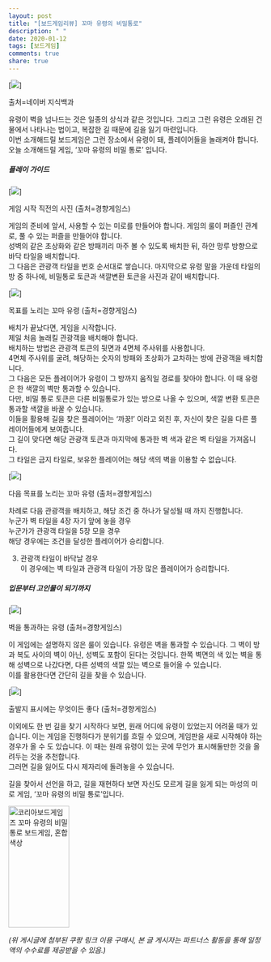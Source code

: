 ```yaml
---
layout: post
title: "[보드게임리뷰] 꼬마 유령의 비밀통로"
description: " "
date: 2020-01-12
tags: [보드게임]
comments: true
share: true
---
```



[![](https://post-phinf.pstatic.net/MjAyMDA3MjBfNzYg/MDAxNTk1MjU0NDAxMjU2.y5ZrhMkN4h62NhbnPf1ZGiawAtnhdMocxjGEUhZnreYg.xQdIsiUqJIBriu9XykHOkeUJKKsO5yjh4QD18Y3gh0Yg.PNG/%EB%8B%A4%EC%9A%B4%EB%A1%9C%EB%93%9C.png?type=w1200)]

출처=네이버 지식백과

유령이 벽을 넘나드는 것은 일종의 상식과 같은 것입니다. 그리고 그런 유령은 오래된 건물에서 나타나는 법이고, 복잡한 길 때문에 길을 잃기 마련입니다.  
이번 소개해드릴 보드게임은 그런 장소에서 유령이 돼, 플레이어들을 놀래켜야 합니다.  
오늘 소개해드릴 게임, ‘꼬마 유령의 비밀 통로’ 입니다.  

##### 플레이 가이드

[![](https://post-phinf.pstatic.net/MjAyMDA3MjBfMjYz/MDAxNTk1MjU0NjA5OTYz.4OpQY2R6zry5n02ri8k57qpRwEYVY28pFie_8zAUdK4g.m9hmOvtglLs984q-0hZ_RL14XB_3TelVmw_W2N4gmR4g.JPEG/image_3682864251595254570982.jpg?type=w1200)]

게임 시작 직전의 사진 (출처=경향게임스)

게임의 준비에 앞서, 사용할 수 있는 미로를 만들어야 합니다. 게임의 룰이 퍼즐인 관계로, 풀 수 있는 퍼즐을 만들어야 합니다.  
성벽의 같은 초상화와 같은 방패끼리 마주 볼 수 있도록 배치한 뒤, 하얀 망루 방향으로 바닥 타일을 배치합니다.  
그 다음은 관광객 타일을 번호 순서대로 쌓습니다. 마지막으로 유령 말을 가운데 타일의 방 중 하나에, 비밀통로 토큰과 색깔변환 토큰을 사진과 같이 배치합니다.

[![](https://post-phinf.pstatic.net/MjAyMDA3MjBfNjIg/MDAxNTk1MjU0Njc2MTI0._N6exJ1MMSd_-tjcQxS8xlJ02rvP9QHQ6O38G2JY_38g.OKVAdBWNP8hKLdVlMlZjrvc4Ybd0e90aS9oXSkItsWAg.JPEG/image_8504714491595254658619.jpg?type=w1200)]

목표를 노리는 꼬마 유령 (출처=경향게임스)

배치가 끝났다면, 게임을 시작합니다.  
제일 처음 놀래킬 관광객을 배치해야 합니다.  
배치하는 방법은 관광객 토큰의 뒷면과 4면체 주사위를 사용합니다.  
4면체 주사위를 굴려, 해당하는 숫자의 방패와 초상화가 교차하는 방에 관광객을 배치합니다.  
그 다음은 모든 플레이어가 유령이 그 방까지 움직일 경로를 찾아야 합니다. 이 때 유령은 한 색깔의 벽만 통과할 수 있습니다.  
다만, 비밀 통로 토큰은 다른 비밀통로가 있는 방으로 나올 수 있으며, 색깔 변환 토큰은 통과할 색깔을 바꿀 수 있습니다.  
이들을 활용해 길을 찾은 플레이어는 ‘까꿍!’ 이라고 외친 후, 자신이 찾은 길을 다른 플레이어들에게 보여줍니다.  
그 길이 맞다면 해당 관광객 토큰과 마지막에 통과한 벽 색과 같은 벽 타일을 가져옵니다.  
그 타일은 금지 타일로, 보유한 플레이어는 해당 색의 벽을 이용할 수 없습니다.

[![](https://post-phinf.pstatic.net/MjAyMDA3MjBfMTA1/MDAxNTk1MjU0NzkwMTk0.g8e8HNpZ0HrWUiQIJa29fnn10D9UDu1tm150NgNZ7P8g.NtaubyWkjPA9D2Yt7OlZOzrRlmNh9m3PJvFc9cgQ52wg.JPEG/image_2750483341595254733211.jpg?type=w1200)]

다음 목표를 노리는 꼬마 유령 (출처=경향게임스)

차례로 다음 관광객을 배치하고, 해당 조건 중 하나가 달성될 때 까지 진행합니다.  
누군가 벽 타일을 4장 자기 앞에 놓을 경우  
누군가가 관광객 타일을 5장 모을 경우  
해당 경우에는 조건을 달성한 플레이어가 승리합니다.  
  
3. 관광객 타일이 바닥날 경우  
이 경우에는 벽 타일과 관광객 타일이 가장 많은 플레이어가 승리합니다.  

##### 입문부터 고인물이 되기까지

[![](https://post-phinf.pstatic.net/MjAyMDA3MjBfMTQ0/MDAxNTk1MjU0OTE4Mzg2.fEug36kj7W0uyRKtU1QW90ZZixiZjdXUab8mA_50YpEg.Cx4sNqHNxtUrgSUj84G9S9-psKhwvKnWOaeCiaxXRZMg.JPEG/image_696018771595254896673.jpg?type=w1200)]

벽을 통과하는 유령 (출처=경향게임스)

이 게임에는 설명하지 않은 룰이 있습니다. 유령은 벽을 통과할 수 있습니다. 그 벽이 방과 복도 사이의 벽이 아닌, 성벽도 포함이 된다는 것입니다. 한쪽 벽면의 색 있는 벽을 통해 성벽으로 나갔다면, 다른 성벽의 색깔 있는 벽으로 들어올 수 있습니다.  
이를 활용한다면 간단히 길을 찾을 수 있습니다.

[![](https://post-phinf.pstatic.net/MjAyMDA3MjBfODgg/MDAxNTk1MjU0OTk3NjE2.AlPN01L6Lzg2bLIZCXs0KtUSBIMkhRFYYRDYThQtx3wg.NRJZrx8-VXKtggFmdkW3WodhpBQDVD-qZsfIatMvlDcg.JPEG/KakaoTalk_20200720_230701192_05.jpg?type=w1200)]

출발지 표시에는 무엇이든 좋다 (출처=경향게임스)

이외에도 한 번 길을 찾기 시작하다 보면, 원래 어디에 유령이 있었는지 어려울 때가 있습니다. 이는 게임을 진행하다가 분위기를 흐릴 수 있으며, 게임판을 새로 시작해야 하는 경우가 올 수 도 있습니다. 이 때는 원래 유령이 있는 곳에 무언가 표시해둘만한 것을 올려두는 것을 추천합니다.  
그러면 길을 잃어도 다시 제자리에 돌려놓을 수 있습니다.  
  
길을 찾아서 선언을 하고, 길을 재현하다 보면 자신도 모르게 길을 잃게 되는 마성의 미로 게임, ‘꼬마 유령의 비밀 통로’입니다.


<a href="https://coupa.ng/bPrCAs" target="_blank" referrerpolicy="unsafe-url"><img src="https://static.coupangcdn.com/image/affiliate/banner/4dde4c1fcdf2d62f08750ecb3ddae980@2x.jpg" alt="코리아보드게임즈 꼬마 유령의 비밀통로 보드게임, 혼합 색상" width="120" height="240"></a>

_(위 게시글에 첨부된 쿠팡 링크 이용 구매시, 본 글 게시자는 파트너스 활동을 통해 일정액의 수수료를 제공받을 수 있음.)_